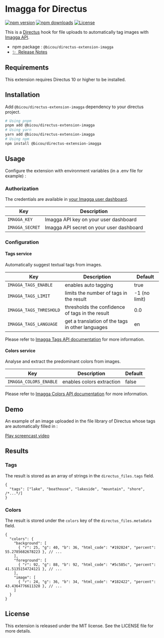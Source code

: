 # Imagga for Directus

[![npm version][npm-version-src]][npm-version-href]
[![npm downloads][npm-downloads-src]][npm-downloads-href]
[![License][license-src]][license-href]

This is a [Directus](https://directus.io/) hook for file uploads to automatically tag images with [Imagga API](https://imagga.com/).

- npm package : `@bicou/directus-extension-imagga`
- [✨ &nbsp;Release Notes](/CHANGELOG.md)

## Requirements

This extension requires Directus 10 or higher to be installed.

## Installation

Add `@bicou/directus-extension-imagga` dependency to your directus project.

```bash
# Using pnpm
pnpm add @bicou/directus-extension-imagga
# Using yarn
yarn add @bicou/directus-extension-imagga
# Using npm
npm install @bicou/directus-extension-imagga
```

## Usage

Configure the extension with environment variables (in a .env file for example) :

### Authorization

The credentials are available in [your Imagga user dashboard](https://imagga.com/profile/dashboard).

| Key             | Description                              |
| --------------- | ---------------------------------------- |
| `IMAGGA_KEY`    | Imagga API key on your user dashboard    |
| `IMAGGA_SECRET` | Imagga API secret on your user dashboard |

### Configuration

#### Tags service

Automatically suggest textual tags from images.

| Key                     | Description                                      | Default       |
| ----------------------- | ------------------------------------------------ | ------------- |
| `IMAGGA_TAGS_ENABLE`    | enables auto tagging                             | true          |
| `IMAGGA_TAGS_LIMIT`     | limits the number of tags in the result          | -1 (no limit) |
| `IMAGGA_TAGS_THRESHOLD` | thresholds the confidence of tags in the result  | 0.0           |
| `IMAGGA_TAGS_LANGUAGE`  | get a translation of the tags in other languages | en            |

Please refer to [Imagga Tags API documentation](https://docs.imagga.com/#tags) for more information.

#### Colors service

Analyse and extract the predominant colors from images.

| Key                    | Description               | Default |
| ---------------------- | ------------------------- | ------- |
| `IMAGGA_COLORS_ENABLE` | enables colors extraction | false   |

Please refer to [Imagga Colors API documentation](https://docs.imagga.com/#colors) for more information.

## Demo

An example of an image uploaded in the file library of Directus whose tags are automatically filled in :

[Play screencast video](https://user-images.githubusercontent.com/174636/230939020-6f8871fb-ba9b-4ebf-bfc0-779b8c730741.webm)

## Results

### Tags

The result is stored as an array of strings in the `directus_files.tags` field.

```json5
{
  "tags": ["lake", "boathouse", "lakeside", "mountain", "shore", /*...*/]
}
```

### Colors

The result is stored under the `colors` key of the `directus_files.metadata` field.

```json5
{
  "colors": {
    "background": [
      { "r": 25, "g": 40, "b": 36, "html_code": "#192824", "percent": 55.2785682678223 }, // ...
    ],
    "foreground": [
      { "r": 92, "g": 88, "b": 92, "html_code": "#5c585c", "percent": 41.5135154724121 }, // ...
    ],
    "image": [
      { "r": 24, "g": 36, "b": 34, "html_code": "#182422", "percent": 43.4364776611328 }, // ...
    ]
  }
}
```

## License

This extension is released under the MIT license. See the LICENSE file for more details.

<!-- Badges -->

[npm-version-src]: https://img.shields.io/npm/v/@bicou/directus-extension-imagga/latest.svg?style=flat&colorA=18181B&colorB=28CF8D
[npm-version-href]: https://npmjs.com/package/@bicou/directus-extension-imagga
[npm-downloads-src]: https://img.shields.io/npm/dm/@bicou/directus-extension-imagga.svg?style=flat&colorA=18181B&colorB=28CF8D
[npm-downloads-href]: https://npmjs.com/package/@bicou/directus-extension-imagga
[license-src]: https://img.shields.io/npm/l/@bicou/directus-extension-imagga.svg?style=flat&colorA=18181B&colorB=28CF8D
[license-href]: https://npmjs.com/package/@bicou/directus-extension-imagga
